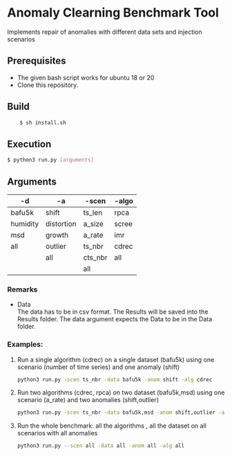 # Anomaly Clearning Benchmark Tool
Implements repair of anomalies with different data sets and injection scenarios


## Prerequisites
- The given bash script works for ubuntu 18 or 20 
- Clone this repository.

## Build
```bash
    $ sh install.sh
```
## Execution
```bash
$ python3 run.py [arguments]
```
## Arguments


 | -d  | -a  | -scen | -algo | 
 | -------- | -------- | -------- | -------- | 
 | bafu5k     | shift |ts_len| rpca
 | humidity    |distortion |  a_size | scree
 | msd           | growth | a_rate | imr
 | all      | outlier | ts_nbr | cdrec
 |            |all  | cts_nbr | all
 |            |  | all | 



### Remarks
- Data\
The data has to be in csv  format.
The Results will be saved into the Results folder.
The data argument expects the Data to be in the Data folder.


### Examples:
<ol>
  <li>
 Run a single algorithm (cdrec) on a single dataset (bafu5k) using one scenario (number of time series) and one anomaly (shift)
</li>

```bash
python3 run.py -scen ts_nbr -data bafu5k -anom shift -alg cdrec
```
 <li>
Run two algorithms (cdrec, rpca) on two dataset (bafu5k,msd) using one scenario (a_rate) and two anomalies (shift,outlier)
</li>

```bash
python3 run.py -scen ts_nbr -data bafu5k,msd -anom shift,outlier -alg cdrec,rpca
```
 <li>
Run the whole benchmark: all the algorithms , all the dataset on all scenarios with all anomalies
</li>

```bash
python3 run.py --scen all -data all -anom all -alg all
```

</ol>

[comment]: <> (### Additional experimental run)

[comment]: <> (The file runc.py has an optional argument -cont where one can continue working on the same anomalies and -delete to delete an anomalie by index)

[comment]: <> (#### Example)

[comment]: <> (```bash)

[comment]: <> ($ python3 runc.py -data Data/stock10k.data -col 2 -cont)

[comment]: <> (-t a -l 10 )

[comment]: <> (-t d   )

[comment]: <> (-t g)

[comment]: <> (-an )

[comment]: <> (1 {'type': 'amplitude_shift', 'factor': 8, 'index_range': &#40;690, 699&#41;} )

[comment]: <> (2 {'type': 'distortion', 'factor': 8, 'index_range': &#40;11270, 11279&#41;} )

[comment]: <> (3 {'type': 'growth_change', 'factor': 8, 'index_range': &#40;5064, 5073&#41;} )

[comment]: <> (-delete 2 )

[comment]: <> (-an )

[comment]: <> (1 {'type': 'amplitude_shift', 'factor': 8, 'index_range': &#40;690, 699&#41;} )

[comment]: <> (3 {'type': 'growth_change', 'factor': 8, 'index_range': &#40;5064, 5073&#41;} )

[comment]: <> (-save continiousoutput)

[comment]: <> (exit)

[comment]: <> (```)


